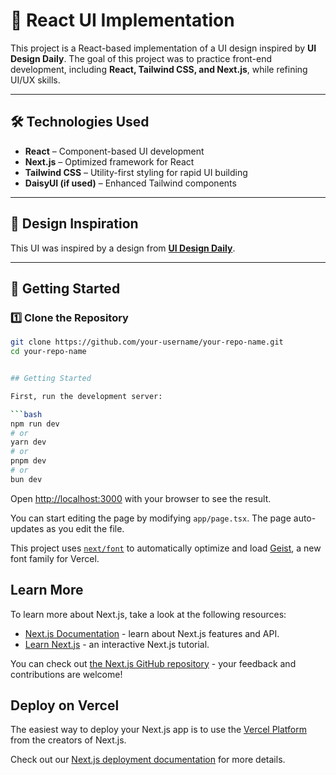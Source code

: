 # 🌟 React UI Implementation

This project is a React-based implementation of a UI design inspired by **UI Design Daily**. The goal of this project was to practice front-end development, including **React, Tailwind CSS, and Next.js**, while refining UI/UX skills.

---

## 🛠️ Technologies Used  
- **React** – Component-based UI development  
- **Next.js** – Optimized framework for React  
- **Tailwind CSS** – Utility-first styling for rapid UI building  
- **DaisyUI (if used)** – Enhanced Tailwind components  

---

## 🎨 Design Inspiration  
This UI was inspired by a design from **[UI Design Daily](https://www.uidesigndaily.com/)**.   

---

## 🚀 Getting Started  
### 1️⃣ Clone the Repository  
```sh
git clone https://github.com/your-username/your-repo-name.git
cd your-repo-name


## Getting Started

First, run the development server:

```bash
npm run dev
# or
yarn dev
# or
pnpm dev
# or
bun dev
```

Open [http://localhost:3000](http://localhost:3000) with your browser to see the result.

You can start editing the page by modifying `app/page.tsx`. The page auto-updates as you edit the file.

This project uses [`next/font`](https://nextjs.org/docs/app/building-your-application/optimizing/fonts) to automatically optimize and load [Geist](https://vercel.com/font), a new font family for Vercel.

## Learn More

To learn more about Next.js, take a look at the following resources:

- [Next.js Documentation](https://nextjs.org/docs) - learn about Next.js features and API.
- [Learn Next.js](https://nextjs.org/learn) - an interactive Next.js tutorial.

You can check out [the Next.js GitHub repository](https://github.com/vercel/next.js) - your feedback and contributions are welcome!

## Deploy on Vercel

The easiest way to deploy your Next.js app is to use the [Vercel Platform](https://vercel.com/new?utm_medium=default-template&filter=next.js&utm_source=create-next-app&utm_campaign=create-next-app-readme) from the creators of Next.js.

Check out our [Next.js deployment documentation](https://nextjs.org/docs/app/building-your-application/deploying) for more details.

